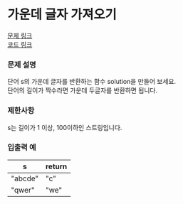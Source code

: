 # 가운데 글자 가져오기
[문제 링크](https://programmers.co.kr/learn/courses/30/lessons/12903)  
[코드 링크](https://github.com/cruelladevil/programmers-algorithm/blob/main/level1/가운데%20글자%20가져오기/code.js)

### 문제 설명
단어 s의 가운데 글자를 반환하는 함수 solution을 만들어 보세요.  
단어의 길이가 짝수라면 가운데 두글자를 반환하면 됩니다.

### 제한사항
s는 길이가 1 이상, 100이하인 스트링입니다.  

### 입출력 예 
s | return
---|---
"abcde" | "c"
"qwer" | "we"

